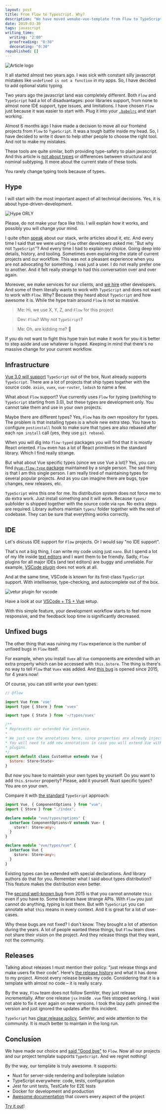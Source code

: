 ```yaml
---
layout: post
title: From Flow to Typescript. Why?
description: "We have moved wemake-vue-template from Flow to TypeScript. Everyone, jump on the hype train!"
date: 2019-03-30
tags: javascript
writing_time:
  writing: "2:00"
  proofreading: "0:30"
  decorating: "0:30"
republished: []
---
```


![Article logo](https://thepracticaldev.s3.amazonaws.com/i/xkai9z2i7pgsu2jktkdf.png)

It all started almost two years ago. I was sick with constant silly javascript mistakes like `undefined is not a function` in my apps. So, I have decided to add optional static typing.

Two years ago the javascript land was completely different. Both `Flow` and `TypeScript` had a lot of disadvantages: poor libraries support, from none to almost none IDE support, type issues, and limitations. I have chosen `Flow` just because it was easier to start with. Plug it into your [`.babelrc`](https://github.com/wemake-services/wemake-vue-template/blob/9dc664c36f30c610ee5bdaecfb586968a3ed57bf/template/.babelrc#L8) and start working.

Almost 6 months ago I have made a decision to move all our frontend projects from `Flow` to `TypeScript`. It was a tough battle inside my head. So, I have decided to write it down to help other people to choose the right tool. And not to make my mistakes.

These tools are quite similar, both providing type-safety to plain javascript. And this article is [not about types](https://github.com/niieani/typescript-vs-flowtype) or differences between structural and nominal subtyping. It more about the current state of these tools.

You rarely change typing tools because of types.

## Hype

I will start with the most important aspect of all technical decisions. Yes, it is about hype-driven-development.

![Hype ORLY](https://thepracticaldev.s3.amazonaws.com/i/8lx11zrlckdw8vltbv8j.jpeg)

Please, do not make your face like this. I will explain how it works, and possibly you will change your mind.

I quite often [speak](https://sobolevn.me/talks/) about our stack, write articles about it, etc. And every time I said that we were using `Flow` other developers asked me: "But why not `TypeScript`"? And every time I had to explain my choice. Going deep into details, history, and tooling. Sometimes even explaining the state of current projects and our workflow. This was not a pleasant experience when you are not advocating for something. I was just a user. I do not really prefer one to another. And it felt really strange to had this conversation over and over again.

Moreover, we make services for our clients, and [we hire](https://wemake.services/meta/rsdp/job-application/) other developers. And some of them literally wants to work with `TypeScript` and does not want to work with `Flow`. Why? Because they heard about `TypeScript` and how awesome it is. While the hype train around `Flow` is not so massive.

> Me: Hi, we use X, Y, Z, and `Flow` for this project

> Dev: `Flow`? Why not `TypeScript`?

> Me: Oh, are kidding me? :facepalm:

If you do not want to fight this hype train but make it work for you it is better to step aside and use whatever is hyped. Keeping in mind that there's no massive change for your current workflow.

## Infrastructure

[Vue 3.0 will support](https://medium.com/the-vue-point/plans-for-the-next-iteration-of-vue-js-777ffea6fabf) `TypeScript` out of the box, Nuxt already supports `TypeScript`. There are a lot of projects that ship types together with the source code. `axios`, `vuex`, `vue-router`, `lodash` to name a few.

What about `Flow` support? Vue currently uses `Flow` for typing (switching to `TypeScript` starting from 3.0), but these types are development only. You cannot take them and use in your own projects.

Maybe there are different types? Yes, `Flow` has its own repository for types. The problem is that installing types is a whole new extra step. You have to configure `postinstall` hook to make sure that types are also rebased after each `npm install` call (yes, they use `git rebase`).

When you will dig into `flow-typed` packages you will find that it is mostly React oriented. `Flow` even has a lot of React primitives in the standard library. Which I find really strange.

But what about Vue specific types (since we use Vue a lot)? Yes, you can find [`@vue-flow-type` package](https://github.com/sobolevn/vue-flow-typed) maintained by a single person. The sad thing is that I am this single person. I am really tired of maintaining types for several popular projects. And as you can imagine there are bugs, type changes, new releases, etc.

`TypeScript` wins this one for me. Its distribution system does not force me to do extra work. Just install something and it will work. Because `types/` subfolder is shipped together with the source code via `npm`. No extra steps are required. Library authors maintain `types/` folder together with the rest of codebase. They can be sure that everything works correctly.

## IDE

Let's discuss IDE support for `Flow` projects. Or I would say "no IDE support".

That's not a big thing, I can write my code using just `nano`. But I spend a lot of my life inside [text editors](https://github.com/sobolevn/dotfiles) and I want them to be friendly. Sadly, `Flow` plugins for all major IDEs (and text editors) are buggy and unreliable. For example, [VSCode plugin](https://github.com/flowtype/flow-for-vscode) does not work at all.

And at the same time, VSCode is known for its first-class `TypeScript` support. With intellisense, type-checking, and autocomplete out of the box.

![vetur plugin for vscode](https://cloud.githubusercontent.com/assets/4033249/25200022/ea76fef4-251a-11e7-9e18-348b76b97424.png)

Have a look at our [VSCode + TS + Vue](https://github.com/wemake-services/wemake-vue-template/blob/master/template/.vscode/settings.json) setup.

With this simple feature, your development workflow starts to feel more responsive, and the feedback loop time is significantly decreased.

## Unfixed bugs

The other thing that was ruining my `Flow` experience is the number of unfixed bugs in `Flow` itself.

For example, when you install `Vuex` all `Vue` components are extended with an extra property which can be accessed with `this.$store`. The thing is there's no way to tell `Flow` that `Vuex` was added. And [this bug](https://github.com/facebook/flow/issues/396) is opened since 2015, for 4 years now!

Of course, you can still write your own types:

```js
// @flow

import Vue from 'vue'
import type { Store } from 'vuex'

import type { State } from '~/types/vuex'

/**
* Represents our extended Vue instance.
*
* We just use the annotations here, since properties are already injected.
* You will need to add new annotations in case you will extend Vue with new
* plugins.
*/
export default class CustomVue extends Vue {
  $store: Store<State>
}
```

But now you have to maintain your own types by yourself. Do you want to add `this.$router` property? Please, add it yourself. Nuxt specific types? You are on your own.

Compare it with [the standard](https://github.com/vuejs/vuex/blob/dev/types/vue.d.ts) `TypeScript` approach:

```typescript
import Vue, { ComponentOptions } from "vue";
import { Store } from "./index";

declare module "vue/types/options" {
  interface ComponentOptions<V extends Vue> {
    store?: Store<any>;
  }
}

declare module "vue/types/vue" {
  interface Vue {
    $store: Store<any>;
  }
}
```

Existing types can be extended with special declarations. And library authors do that for you. Remember what I said about types distribution? This feature makes the distribution even better.

The [second well-known bug](https://github.com/facebook/flow/issues/452) from 2015 is that you cannot annotate `this` even if you have to. Some libraries have strange APIs. With `Flow` you just cannot do anything, typing is lost there. But with `TypeScript` you can annotate what `this` means in every context. And it is great for a lot of use-cases.

Why these bugs are not fixed? I don't know. They brought a lot of attention during the years. A lot of people wanted these things, but `Flow` team does not share their vision on the project. And they release things that they want, not the community.

## Releases

Talking about releases I must mention their policy: "just release things and make users fix their code". Here's [the release history](https://github.com/wemake-services/wemake-vue-template/pulls?utf8=%E2%9C%93&q=is%3Apr+flow-bin) and what it has done to my project. Almost every release breaks my code. Considering that it is a template with almost no code – it is really scary.

By the way, `Flow` team does not follow SemVer, they just release incrementally. After one release `jsx` inside `.vue` files stopped working. I was not able to fix it ever again on new versions. I took the lazy path: pinned the version and just ignored the updates after this incident.

`TypeScript` has [clear release policy](https://github.com/Microsoft/TypeScript/wiki/Roadmap), SemVer, and wide attention to the community. It is much better to maintain in the long run.

## Conclusion

We have made our choice and [said "Good bye"](https://github.com/wemake-services/wemake-vue-template/releases/tag/end-of-flow) to `Flow`. Now all our projects and our project template supports `TypeScript`. And we regret nothing!

By the way, our template is truly awesome. It supports:

- Nuxt for server-side rendering and boilerplate isolation
- TypeScript everywhere: code, tests, configuration
- Jest for unit tests, TestCafe for E2E tests
- Docker for development and production
- [Awesome documentation](https://wemake-services.gitbook.io/wemake-vue-template/) that covers every aspect of the project

[Try it out](https://github.com/wemake-services/wemake-vue-template)!
